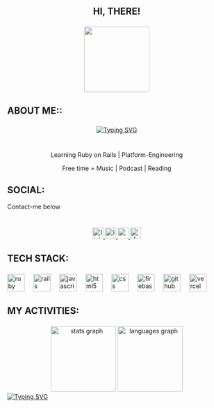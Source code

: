<h2 align="center">HI, THERE!</h2>

###

<div align="center">
  <img height="150" src="https://gist.github.com/s-shivangi/7b54ec766cf446cafeb83882b590174d/raw/8957088c2e31dba6d72ce86c615cb3c7bb7f0b0c/nyan-cat.gif"  />
</div>

###

<h2 align="left">ABOUT ME::</h2>

###

<p align="center">
<a href="https://git.io/typing-svg"><img src="https://readme-typing-svg.demolab.com?font=Caveat&weight=450&size=37&duration=2000&pause=1000&color=99F759&width=435&lines=I'm+Developer+and+a+Cat+Lover" alt="Typing SVG" /></a>
</p>

###

<p align="center"><br> Learning Ruby on Rails | Platform-Engineering <br></p>  <p align = "center"> Free time = Music | Podcast | Reading</p>

###

<h2 align="left">SOCIAL:</h2>
<p> Contact-me below</p>

###

<br clear="both">

<div align="center">
  <a href="https://www.linkedin.com/in/joaquim-acioli-6aa4a5282/" target="blank">
    <img src="https://img.shields.io/static/v1?message=LinkedIn&logo=linkedin&label=&color=0077B5&logoColor=white&labelColor=&style=for-the-badge" height="25" alt="linkedin logo"  />
  </a>

  <a href="https://www.instagram.com/joaquimacioli/" target="_blank">
    <img src="https://img.shields.io/static/v1?message=Instagram&logo=instagram&label=&color=E4405F&logoColor=white&labelColor=&style=for-the-badge" height="25" alt="instagram logo"  />
  </a>
  
  <a href="mailto:joaquim.aciolis2000@gmail.com" target="blank">
    <img src="https://img.shields.io/static/v1?message=Gmail&logo=gmail&label=&color=D14836&logoColor=white&labelColor=&style=for-the-badge" height="25" alt="gmail logo"  />
  </a>
  
  <a href="https://discord.com/users/219232593235673088" target="_blank">
    <img src="https://img.shields.io/static/v1?message=Discord&logo=discord&label=&color=7289DA&logoColor=white&labelColor=&style=for-the-badge" height="25" alt="discord logo"  />
  </a>
</div>

###

<h2 align="left">TECH STACK:</h2>

###

<div align="left">
  <img src="https://img.shields.io/badge/Ruby-CC342D?logo=ruby&logoColor=white&style=for-the-badge" height="40" alt="ruby logo"  />
  <img width="12" />
  <img src="https://img.shields.io/badge/Ruby on Rails-CC0000?logo=rubyonrails&logoColor=white&style=for-the-badge" height="40" alt="rails logo"  />
  <img width="12" />
  <img src="https://img.shields.io/badge/JavaScript-F7DF1E?logo=javascript&logoColor=black&style=for-the-badge" height="40" alt="javascript logo"  />
  <img width="12" />
  <img src="https://img.shields.io/badge/HTML5-E34F26?logo=html5&logoColor=white&style=for-the-badge" height="40" alt="html5 logo"  />
  <img width="12" />
  <img src="https://img.shields.io/badge/CSS-1572B6?logo=css&logoColor=white&style=for-the-badge" height="40" alt="css logo"  />
  <img width="12" />
  <img src="https://img.shields.io/badge/Firebase-FFCA28?logo=firebase&logoColor=black&style=for-the-badge" height="40" alt="firebase logo"  />
  <img width="12" />
  <img src="https://img.shields.io/badge/GitHub-181717?logo=github&logoColor=white&style=for-the-badge" height="40" alt="github logo"  />
  <img width="12" />
  <img src="https://img.shields.io/badge/Vercel-000000?logo=vercel&logoColor=white&style=for-the-badge" height="40" alt="vercel logo"  />
</div>

###

<h2 align="left">MY ACTIVITIES: </h2>

###

<div align="center">
  <img src="https://github-readme-stats.vercel.app/api?username=AcioliSS&hide_title=false&hide_rank=false&show_icons=true&include_all_commits=true&count_private=true&disable_animations=false&theme=dracula&locale=en&hide_border=false" height="150" alt="stats graph"  />
  <img src="https://github-readme-stats.vercel.app/api/top-langs?username=AcioliSS&locale=en&hide_title=false&layout=compact&card_width=320&langs_count=5&theme=dracula&hide_border=false" height="150" alt="languages graph"  />
</div>


<div align = "left">
  <a href="https://git.io/typing-svg"><img src="https://readme-typing-svg.demolab.com?font=Caveat&size=40&duration=2000&pause=1000&color=99F759&vCenter=true&width=690&height=40&lines=Programming+and+life+are+the+same+thing.+;If+it's+not+to+help+your+colleague%2C+what's+the+point%3F" alt="Typing SVG" /></a>
</div>

###
